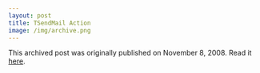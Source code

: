 ```yaml
---
layout: post
title: TSendMail Action
image: /img/archive.png
---
```

This archived post was originally published on November 8, 2008. Read it [here](/alex.ciobanu.org/index3965.html).
